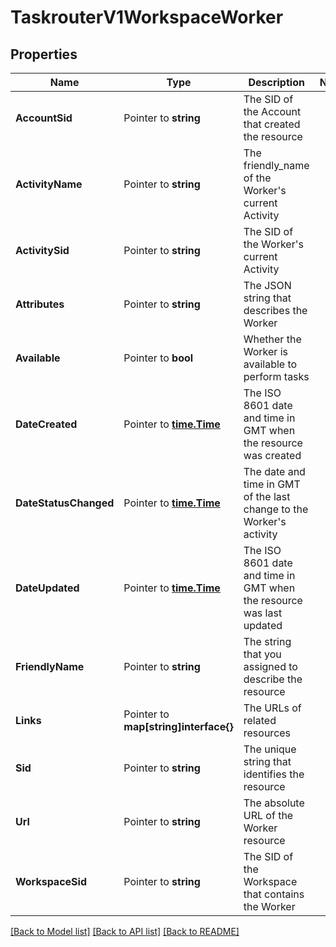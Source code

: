 # TaskrouterV1WorkspaceWorker

## Properties

Name | Type | Description | Notes
------------ | ------------- | ------------- | -------------
**AccountSid** | Pointer to **string** | The SID of the Account that created the resource |
**ActivityName** | Pointer to **string** | The friendly_name of the Worker's current Activity |
**ActivitySid** | Pointer to **string** | The SID of the Worker's current Activity |
**Attributes** | Pointer to **string** | The JSON string that describes the Worker |
**Available** | Pointer to **bool** | Whether the Worker is available to perform tasks |
**DateCreated** | Pointer to [**time.Time**](time.Time.md) | The ISO 8601 date and time in GMT when the resource was created |
**DateStatusChanged** | Pointer to [**time.Time**](time.Time.md) | The date and time in GMT of the last change to the Worker's activity |
**DateUpdated** | Pointer to [**time.Time**](time.Time.md) | The ISO 8601 date and time in GMT when the resource was last updated |
**FriendlyName** | Pointer to **string** | The string that you assigned to describe the resource |
**Links** | Pointer to **map[string]interface{}** | The URLs of related resources |
**Sid** | Pointer to **string** | The unique string that identifies the resource |
**Url** | Pointer to **string** | The absolute URL of the Worker resource |
**WorkspaceSid** | Pointer to **string** | The SID of the Workspace that contains the Worker |

[[Back to Model list]](../README.md#documentation-for-models) [[Back to API list]](../README.md#documentation-for-api-endpoints) [[Back to README]](../README.md)


